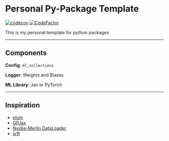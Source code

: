 # Personal Py-Package Template

[![codecov](https://codecov.io/gh/jejjohnson/py_template/branch/master/graph/badge.svg?token=DM1DRDASU2)](https://codecov.io/gh/jejjohnson/py_template)
[![CodeFactor](https://www.codefactor.io/repository/github/jejjohnson/py_template/badge)](https://www.codefactor.io/repository/github/jejjohnson/py_template)

This is my personal template for python packages


---
## Components

**Config**: `ml_collections`

**Logger**: Weights and Biases

**ML Library**: Jax or PyTorch


---
## Inspiration

* [plum](https://github.com/wesselb/plum)
* [GPJax](https://github.com/JaxGaussianProcesses/GPJax/tree/master)
* [Nvidia-Merlin DataLoader](https://github.com/NVIDIA-Merlin/dataloader/tree/main)
* [xrft](https://github.com/xgcm/xrft/tree/master)
